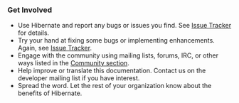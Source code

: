 ### Get Involved

* Use Hibernate and report any bugs or issues you find. See [Issue Tracker](http://hibernate.org/issuetracker) for details.
* Try your hand at fixing some bugs or implementing enhancements. Again, see [Issue Tracker](http://hibernate.org/issuetracker).
* Engage with the community using mailing lists, forums, IRC, or other ways listed in the [Community section](http://hibernate.org/community).
* Help improve or translate this documentation. Contact us on the developer mailing list if you have interest.
* Spread the word. Let the rest of your organization know about the benefits of Hibernate.